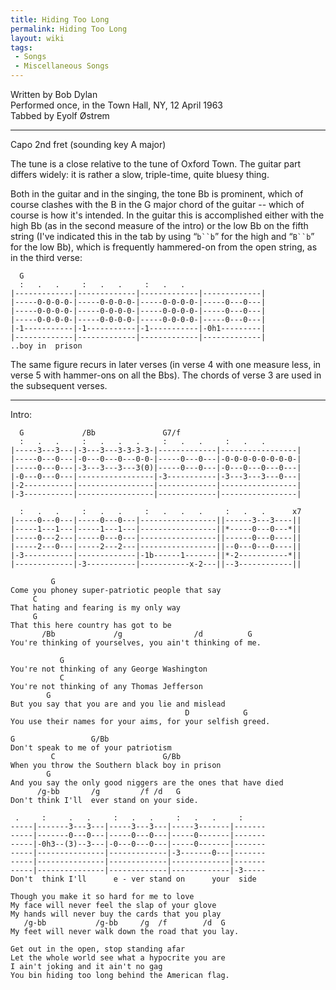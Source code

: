 ```yaml
---
title: Hiding Too Long
permalink: Hiding Too Long
layout: wiki
tags:
 - Songs
 - Miscellaneous Songs
---
```


Written by Bob Dylan  
Performed once, in the Town Hall, NY, 12 April 1963  
Tabbed by Eyolf Østrem

* * * * *

Capo 2nd fret (sounding key A major)

The tune is a close relative to the tune of Oxford Town. The guitar part
differs widely: it is rather a slow, triple-time, quite bluesy thing.

Both in the guitar and in the singing, the tone Bb is prominent, which
of course clashes with the B in the G major chord of the guitar -- which
of course is how it's intended. In the guitar this is accomplished
either with the high Bb (as in the second measure of the intro) or the
low Bb on the fifth string (I've indicated this in the tab by using
“`b``b`” for the high and “`B``b`” for the low Bb), which is frequently
hammered-on from the open string, as in the third verse:

      G
      :   .   .     :   .   .     :   .   .
    |-------------|-------------|-------------|-------------|
    |-----0-0-0-0-|-----0-0-0-0-|-----0-0-0-0-|-----0---0---|
    |-----0-0-0-0-|-----0-0-0-0-|-----0-0-0-0-|-----0---0---|
    |-----0-0-0-0-|-----0-0-0-0-|-----0-0-0-0-|-----0---0---|
    |-1-----------|-1-----------|-1-----------|-0h1---------|
    |-------------|-------------|-------------|-------------|
    ..boy in  prison

The same figure recurs in later verses (in verse 4 with one measure
less, in verse 5 with hammer-ons on all the Bbs). The chords of verse 3
are used in the subsequent verses.

* * * * *

Intro:

      G             /Bb               G7/f
      :   .   .     :   .   .   .     :   .   .     :   .   .
    |-----3---3---|-3---3---3-3-3-3-|-------------|-----------------|
    |-----0---0---|-0---0---0---0-0-|-----0---0---|-0-0-0-0-0-0-0-0-|
    |-----0---0---|-3---3---3---3(0)|-----0---0---|-0---0---0---0---|
    |-0---0---0---|-----------------|-3-----------|-3---3---3---0---|
    |-2-----------|-----------------|-------------|-----------------|
    |-3-----------|-----------------|-------------|-----------------|

      :   .   .     :   .   .     :   .   .   .     :   .   .      x7
    |-----0---0---|-----0---0---|-----------------||------3---3----||
    |-----1---1---|-----1---1---|-----------------||*-----0---0---*||
    |-----0---2---|-----0---0---|-----------------||------0---0----||
    |-----2---0---|-----2---2---|-----------------||--0---0---0----||
    |-3-----------|-------------|-1b------1-------||*-2-----------*||
    |-------------|-3-----------|-----------x-2---||--3------------||

             G
    Come you phoney super-patriotic people that say
         C
    That hating and fearing is my only way
         G
    That this here country has got to be
           /Bb             /g                /d          G
    You're thinking of yourselves, you ain't thinking of me.

               G
    You're not thinking of any George Washington
               C
    You're not thinking of any Thomas Jefferson
            G
    But you say that you are and you lie and mislead
                                           D            G
    You use their names for your aims, for your selfish greed.

    G                 G/Bb
    Don't speak to me of your patriotism
             C                        G/Bb
    When you throw the Southern black boy in prison
            G
    And you say the only good niggers are the ones that have died
          /g-bb       /g         /f /d   G
    Don't think I'll  ever stand on your side.

     .     :     .   .     :   .   .     :   .   .     :
    -----|-------3---3---|-----3---3---|-----3-------|-------
    -----|-------0---0---|-----0---0---|-----0-------|-------
    -----|-0h3--(3)--3---|-0---0---0---|-----0-------|-------
    -----|---------------|-------------|-3-------0---|-------
    -----|---------------|-------------|-------------|-------
    -----|---------------|-------------|-------------|-3-----
    Don't  think I'll      e - ver stand on      your  side

    Though you make it so hard for me to love
    My face will never feel the slap of your glove
    My hands will never buy the cards that you play
       /g-bb           /g-bb     /g  /f        /d  G
    My feet will never walk down the road that you lay.

    Get out in the open, stop standing afar
    Let the whole world see what a hypocrite you are
    I ain't joking and it ain't no gag
    You bin hiding too long behind the American flag.
